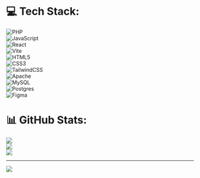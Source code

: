 
# 💻 Tech Stack:
![PHP](https://img.shields.io/badge/php-%23777BB4.svg?style=for-the-badge&logo=php&logoColor=white)  
![JavaScript](https://img.shields.io/badge/javascript-%23323330.svg?style=for-the-badge&logo=javascript&logoColor=%23F7DF1E)  
![React](https://img.shields.io/badge/react-%2361DAFB.svg?style=for-the-badge&logo=react&logoColor=%23000000)  
![Vite](https://img.shields.io/badge/vite-%23646CFF.svg?style=for-the-badge&logo=vite&logoColor=white)  
![HTML5](https://img.shields.io/badge/html5-%23E34F26.svg?style=for-the-badge&logo=html5&logoColor=white)  
![CSS3](https://img.shields.io/badge/css3-%231572B6.svg?style=for-the-badge&logo=css3&logoColor=white)  
![TailwindCSS](https://img.shields.io/badge/tailwindcss-%2338B2AC.svg?style=for-the-badge&logo=tailwind-css&logoColor=white)  
![Apache](https://img.shields.io/badge/apache-%23D42029.svg?style=for-the-badge&logo=apache&logoColor=white)  
![MySQL](https://img.shields.io/badge/mysql-4479A1.svg?style=for-the-badge&logo=mysql&logoColor=white)  
![Postgres](https://img.shields.io/badge/postgres-%23316192.svg?style=for-the-badge&logo=postgresql&logoColor=white)  
![Figma](https://img.shields.io/badge/figma-%23F24E1E.svg?style=for-the-badge&logo=figma&logoColor=white)  
# 📊 GitHub Stats:
![](https://github-readme-stats.vercel.app/api?username=bimeksf&theme=midnight-purple&hide_border=false&include_all_commits=false&count_private=false)<br/>
![](https://github-readme-streak-stats.herokuapp.com/?user=bimeksf&theme=midnight-purple&hide_border=false)<br/>
![](https://github-readme-stats.vercel.app/api/top-langs/?username=bimeksf&theme=midnight-purple&hide_border=false&include_all_commits=false&count_private=false&layout=compact)

---
[![](https://visitcount.itsvg.in/api?id=bimeksf&icon=1&color=0)](https://visitcount.itsvg.in)

<!-- Proudly created with GPRM ( https://gprm.itsvg.in ) -->
